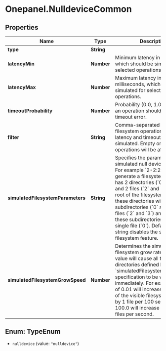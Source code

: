 # Onepanel.NulldeviceCommon

## Properties
Name | Type | Description | Notes
------------ | ------------- | ------------- | -------------
**type** | **String** |  | 
**latencyMin** | **Number** | Minimum latency in milliseconds, which should be simulated for selected operations.  | [optional] 
**latencyMax** | **Number** | Maximum latency in milliseconds, which should be simulated for selected operations.  | [optional] 
**timeoutProbability** | **Number** | Probability (0.0, 1.0), with which an operation should return a timeout error.  | [optional] [default to 0.0]
**filter** | **String** | Comma-separated list of filesystem operations, for which latency and timeout should be simulated. Empty or &#39;*&#39; mean all operations will be affected.  | [optional] [default to &#39;*&#39;]
**simulatedFilesystemParameters** | **String** | Specifies the parameters for a simulated null device filesystem. For example &#x60;2-2:2-2:0-1&#x60; will generate a filesystem tree which has 2 directories (&#x60;0&#x60; and &#x60;1&#x60;) and 2 files (&#x60;2&#x60; and &#x60;3&#x60;) in the root of the filesystem, each of these directories will have 2 subdirectories (&#x60;0&#x60; and &#x60;1&#x60;) and 2 files (&#x60;2&#x60; and &#x60;3&#x60;) and each of these subdirectories has only a single file (&#x60;0&#x60;). Default empty string disables the simulated filesystem feature.  | [optional] [default to &#39;&#39;]
**simulatedFilesystemGrowSpeed** | **Number** | Determines the simulated filesystem grow rate. Default 0.0 value will cause all the files and directories defined by the &#x60;simulatedFilesystemParameters&#x60; specification to be visible immediately. For example value of 0.01 will increase the number of the visible filesystem entries by 1 file per 100 seconds, while 100.0 will increase it by 100 files per second.  | [optional] [default to 0.0]


<a name="TypeEnum"></a>
## Enum: TypeEnum


* `nulldevice` (value: `"nulldevice"`)




